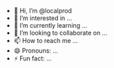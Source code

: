 - 👋 Hi, I’m @localprod
- 👀 I’m interested in ...
- 🌱 I’m currently learning ...
- 💞️ I’m looking to collaborate on ...
- 📫 How to reach me ...
- 😄 Pronouns: ...
- ⚡ Fun fact: ...

<!---
localprod/localprod is a ✨ special ✨ repository because its `README.md` (this file) appears on your GitHub profile.
You can click the Preview link to take a look at your changes.
--->
